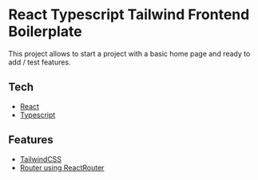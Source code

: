 # React Typescript Tailwind Frontend Boilerplate

This project allows to start a project with a basic home page and ready to add / test features.

## Tech

- [React](https://reactjs.org/)
- [Typescript](https://www.typescriptlang.org/)

## Features

- [TailwindCSS](https://tailwindcss.com/)
- [Router using ReactRouter](https://reactrouter.com/)
